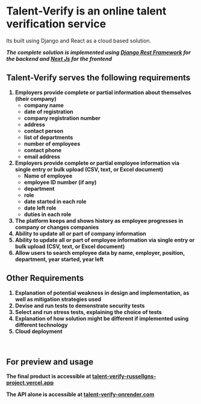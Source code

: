# Talent-Verify is an online talent verification service

Its built using Django and React as a cloud based solution.

<strong><i>The complete solution is implemented using [Django Rest Framework](https://django-rest-framework.org) for the backend and [Next Js](https://www.nextjs.org) for the frontend </i><strong>

## Talent-Verify serves the following requirements

1. Employers provide complete or partial information about themselves (their company)
   -  company name
   -  date of registration
   -  company registration number
   -  address
   -  contact person
   -  list of departments
   -  number of employees
   -  contact phone
   -  email address
2. Employers provide complete or partial employee information via single entry or bulk upload (CSV, text, or Excel document)
   -  Name of employee
   -  employee ID number (if any)
   -  department
   -  role
   -  date started in each role
   -  date left role
   -  duties in each role
3. The platform keeps and shows history as employee progresses in company or changes companies
4. Ability to update all or part of company information
5. Ability to update all or part of employee information via single entry or bulk upload (CSV, text, or Excel document)
6. Allow users to search employee data by name, employer, position, department, year started, year left

## Other Requirements

1. Explanation of potential weakness in design and implementation, as well as mitigation strategies used
2. Devise and run tests to demonstrate security tests
3. Select and run stress tests, explaining the choice of tests
4. Explanation of how solution might be different if implemented using different technology
5. Cloud deployment

<br/>

## For preview and usage

The final product is accessible at [talent-verify-russellgns-project.vercel.app](https://talent-verify-russellgns-project.vercel.app)

The API alone is accessible at [talent-verify-onrender.com](https://talent-verify-onrender.com)
